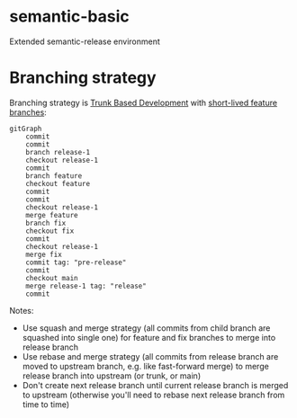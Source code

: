 # semantic-basic

Extended semantic-release environment

# Branching strategy

Branching strategy is [Trunk Based Development](https://trunkbaseddevelopment.com/) with [short-lived feature branches](https://trunkbaseddevelopment.com/short-lived-feature-branches/):

```mermaid
gitGraph
    commit
    commit
    branch release-1
    checkout release-1
    commit
    branch feature
    checkout feature
    commit
    commit
    checkout release-1
    merge feature
    branch fix
    checkout fix
    commit
    checkout release-1
    merge fix
    commit tag: "pre-release"
    commit
    checkout main
    merge release-1 tag: "release"
    commit
```

Notes:

- Use squash and merge strategy (all commits from child branch are squashed into single one) for feature and fix branches to merge into release branch
- Use rebase and merge strategy (all commits from release branch are moved to upstream branch, e.g. like fast-forward merge) to merge release branch into upstream (or trunk, or main)
- Don't create next release branch until current release branch is merged to upstream (otherwise you'll need to rebase next release branch from time to time)  
